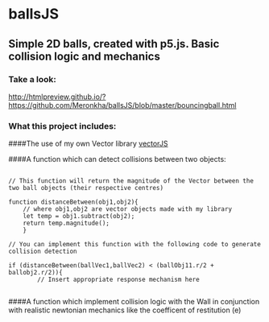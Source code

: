 # ballsJS
## Simple 2D balls, created with p5.js. Basic collision logic and mechanics

### Take a look:
http://htmlpreview.github.io/?https://github.com/Meronkha/ballsJS/blob/master/bouncingball.html

### What this project includes:

  ####The use of my own Vector library [vectorJS]( https://github.com/Meronkha/vectorJS)
  
  ####A function which can detect collisions between two objects:
  
  ```JS
  
  // This function will return the magnitude of the Vector between the two ball objects (their respective centres)
 
 function distanceBetween(obj1,obj2){
      // where obj1,obj2 are vector objects made with my library
      let temp = obj1.subtract(obj2);
      return temp.magnitude();
      }
  
  // You can implement this function with the following code to generate collision detection
  
  if (distanceBetween(ballVec1,ballVec2) < (ballObj11.r/2 + ballobj2.r/2)){
          // Insert appropriate response mechanism here
       
  ```
  ####A function which implement collision logic with the Wall in conjunction with realistic newtonian mechanics
   like the coefficent of restitution (e)
